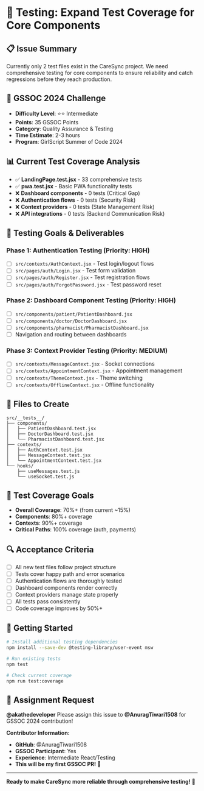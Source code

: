 # 🧪 Testing: Expand Test Coverage for Core Components

## 📋 Issue Summary
Currently only 2 test files exist in the CareSync project. We need comprehensive testing for core components to ensure reliability and catch regressions before they reach production.

## 🎯 GSSOC 2024 Challenge
- **Difficulty Level**: ⭐⭐ Intermediate  
- **Points**: 35 GSSOC Points
- **Category**: Quality Assurance & Testing
- **Time Estimate**: 2-3 hours
- **Program**: GirlScript Summer of Code 2024

## 📊 Current Test Coverage Analysis
- ✅ **LandingPage.test.jsx** - 33 comprehensive tests
- ✅ **pwa.test.jsx** - Basic PWA functionality tests  
- ❌ **Dashboard components** - 0 tests (Critical Gap)
- ❌ **Authentication flows** - 0 tests (Security Risk)
- ❌ **Context providers** - 0 tests (State Management Risk)
- ❌ **API integrations** - 0 tests (Backend Communication Risk)

## 🎯 Testing Goals & Deliverables

### Phase 1: Authentication Testing (Priority: HIGH)
- [ ] `src/contexts/AuthContext.jsx` - Test login/logout flows
- [ ] `src/pages/auth/Login.jsx` - Test form validation
- [ ] `src/pages/auth/Register.jsx` - Test registration flows
- [ ] `src/pages/auth/ForgotPassword.jsx` - Test password reset

### Phase 2: Dashboard Component Testing (Priority: HIGH)
- [ ] `src/components/patient/PatientDashboard.jsx`
- [ ] `src/components/doctor/DoctorDashboard.jsx`
- [ ] `src/components/pharmacist/PharmacistDashboard.jsx`
- [ ] Navigation and routing between dashboards

### Phase 3: Context Provider Testing (Priority: MEDIUM)
- [ ] `src/contexts/MessageContext.jsx` - Socket connections
- [ ] `src/contexts/AppointmentContext.jsx` - Appointment management
- [ ] `src/contexts/ThemeContext.jsx` - Theme switching
- [ ] `src/contexts/OfflineContext.jsx` - Offline functionality

## 📁 Files to Create

```
src/__tests__/
├── components/
│   ├── PatientDashboard.test.jsx
│   ├── DoctorDashboard.test.jsx
│   └── PharmacistDashboard.test.jsx
├── contexts/
│   ├── AuthContext.test.jsx
│   ├── MessageContext.test.jsx
│   └── AppointmentContext.test.jsx
└── hooks/
    ├── useMessages.test.js
    └── useSocket.test.js
```

## 🎨 Test Coverage Goals
- **Overall Coverage**: 70%+ (from current ~15%)
- **Components**: 80%+ coverage
- **Contexts**: 90%+ coverage  
- **Critical Paths**: 100% coverage (auth, payments)

## 🔍 Acceptance Criteria
- [ ] All new test files follow project structure
- [ ] Tests cover happy path and error scenarios  
- [ ] Authentication flows are thoroughly tested
- [ ] Dashboard components render correctly
- [ ] Context providers manage state properly
- [ ] All tests pass consistently
- [ ] Code coverage improves by 50%+

## 🚀 Getting Started
```bash
# Install additional testing dependencies
npm install --save-dev @testing-library/user-event msw

# Run existing tests
npm test

# Check current coverage
npm run test:coverage
```

## 👥 Assignment Request

**@akathedeveloper** Please assign this issue to **@AnuragTiwari1508** for GSSOC 2024 contribution! 

**Contributor Information:**
- **GitHub**: @AnuragTiwari1508
- **GSSOC Participant**: Yes
- **Experience**: Intermediate React/Testing
- **This will be my first GSSOC PR!** 🚀

---

**Ready to make CareSync more reliable through comprehensive testing!** 💪
